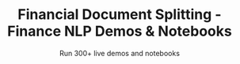 ---
layout: demopagenew
title: Financial Document Splitting - Finance NLP Demos & Notebooks
seotitle: 'Finance NLP: Financial Document Splitting - John Snow Labs'
subtitle: Run 300+ live demos and notebooks
full_width: true
permalink: /financial_document_splitting
key: demo
article_header:
  type: demo
license: false
mode: immersivebg
show_edit_on_github: false
show_date: false
data:
  sections:  
    - secheader: yes
      secheader:
        - subtitle: Financial Document Splitting - Live Demos & Notebooks
          activemenu: financial_document_splitting
      source: yes
      source: 
        - title: Split Financial Documents into Sections
          id: split_financial_documents_into_sections  
          image: 
              src: /assets/images/Split_Financial_Documents_into_Sections.svg
          image2: 
              src: /assets/images/Split_Financial_Documents_into_Sections_f.svg
          excerpt: This demo shows how you can use Named Entity Recognition to detect headers and subheaders in Financial Documents.
          actions:
          - text: Live Demo
            type: normal
            url: https://demo.johnsnowlabs.com/finance/FINNER_HEADERS/
          - text: Colab
            type: blue_btn
            url:     
---
